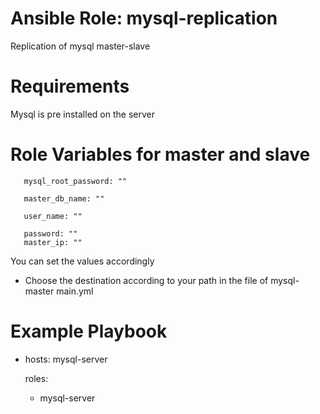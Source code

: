 # Ansible Role: mysql-replication

Replication of mysql master-slave

# Requirements

Mysql is pre installed on the server


# Role Variables for master and slave

       mysql_root_password: ""

       master_db_name: ""

       user_name: ""

       password: ""
       master_ip: ""

You can set the values accordingly


- Choose the destination according to your path in the file of mysql-master main.yml


# Example Playbook 

  - hosts: mysql-server

    roles:
      - mysql-server



